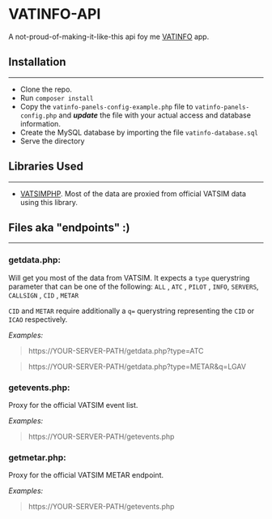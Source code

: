 # VATINFO-API

A not-proud-of-making-it-like-this api foy me [VATINFO](https://github.com/e4rthdog/vatinfo) app.

## Installation

---

-   Clone the repo.
-   Run `composer install`
-   Copy the `vatinfo-panels-config-example.php` file to `vatinfo-panels-config.php` and _**update**_ the file with your actual access and database information.
-   Create the MySQL database by importing the file `vatinfo-database.sql`
-   Serve the directory

## Libraries Used

---

-   [VATSIMPHP](https://github.com/skymeyer/Vatsimphp). Most of the data are proxied from official VATSIM data using this library.

## Files aka "endpoints" :)

---

### **getdata.php:**

Will get you most of the data from VATSIM. It expects a `type` querystring parameter that can be one of the following: `ALL` , `ATC` , `PILOT` , `INFO`, `SERVERS`, `CALLSIGN` , `CID` , `METAR`

`CID` and `METAR` require additionally a `q=` querystring representing the `CID` or `ICAO` respectively.

_Examples:_

> https://YOUR-SERVER-PATH/getdata.php?type=ATC

> https://YOUR-SERVER-PATH/getdata.php?type=METAR&q=LGAV

### **getevents.php:**

Proxy for the official VATSIM event list.

_Examples:_

> https://YOUR-SERVER-PATH/getevents.php

### **getmetar.php:**

Proxy for the official VATSIM METAR endpoint.

_Examples:_

> https://YOUR-SERVER-PATH/getevents.php
